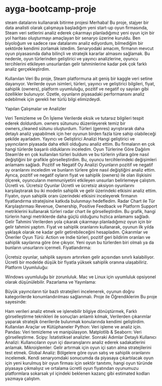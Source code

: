 # ayga-bootcamp-proje
steam datalarını kullanarak bitirme projesi
Merhaba! Bu proje, stajyer bir data analisti olarak çalışmaya başladığım yeni start-up oyun firmasında, Steam veri setlerini analiz ederek çıkarmayı planladığımız yeni oyun için bir yol haritası oluşturmayı amaçlayan bir senaryo üzerine kuruldu. Ben biyoloğum ve sadece raw datalarımı analiz ediyordum, bilmediğim bir sektörde kendimi zorlamak istedim. Senaryodaki amacım, firmanın mevcut oyun piyasasında daha bilinçli ve stratejik kararlar almasını sağlamak. Bu nedenle, oyun türlerinden geliştirici ve yayıncı analizlerine, oyuncu tercihlerini etkileyen unsurlardan gelir tahminlerine kadar pek çok farklı analiz gerçekleştirdim.

Kullanılan Veri Bu proje, Steam platformuna ait geniş bir kaggle veri setine dayanıyor. Verilerde oyun isimleri, türleri, yayıncı ve geliştirici bilgileri, fiyat, sahiplik (owners), platform uyumluluğu, pozitif ve negatif oy sayıları gibi özellikler bulunuyor. Özetle, oyunların piyasadaki performansını analiz edebilmek için gerekli her türlü bilgi elimizdeydi.

Yapılan Çalışmalar ve Analizler

Veri Temizleme ve Ön İşleme Verilerde eksik ve tutarsız bilgileri tespit ederek doldurdum. owners sütununu düzenleyerek temiz bir owners_cleaned sütunu oluşturdum. Türleri (genres) ayrıştırarak daha detaylı analiz yapabilmek için her oyunun birden fazla türe sahip olabileceği şekilde ayarladım.
Yayıncı ve Geliştirici Analizi Hangi geliştirici ve yayıncıların piyasada daha etkili olduğunu analiz ettim. Bu firmaların en çok hangi türlerde başarılı olduklarını inceledim.
Oyun Türlerine Göre Dağılım Steam’de en çok kullanılan türleri buldum ve bu türlerin yıllara göre nasıl değiştiğini bir grafikle görselleştirdim. Bu, oyuncu tercihlerindeki değişimleri anlamamı sağladı.
Pozitif ve Negatif Oy Analizi Oyunların pozitif ve negatif oy oranlarını inceledim ve bunların türlere göre nasıl değiştiğini analiz ettim. Ayrıca, pozitif ve negatif oyların fiyat ve sahiplik (owners) ile olan ilişkisini ölçerek, oyuncuların memnuniyetini etkileyen unsurları belirlemeye çalıştım.
Ücretli vs. Ücretsiz Oyunlar Ücretli ve ücretsiz aksiyon oyunlarını karşılaştırarak bu iki modelin sahiplik ve gelir üzerindeki etkisini analiz ettim. Fiyatın, oyun sahiplik oranı üzerindeki etkisini inceleyerek firmanın fiyatlandırma stratejisine katkıda bulunmayı hedefledim.
Radar Chart ile Tür Karşılaştırması Revenue, Ownership, Positive Feedback ve Platform Support metriklerini kullanarak türleri radar chart ile görselleştirdim. Bu grafik, hangi türlerin hangi metriklerde daha güçlü olduğunu hızlıca anlamamı sağladı.
Gelir Tahmini Verilerden yola çıkarak çıkarmayı planladığımız oyun için bir gelir tahmini yaptım. Fiyat ve sahiplik oranlarını kullanarak, oyunun ilk yılda yaklaşık olarak ne kadar gelir getirebileceğini hesapladım. Çıkarımlar ve Öneriler Oyun Türü:
Action ve Indie türleri, pozitif geri bildirim oranları ve sahiplik sayılarına göre öne çıkıyor. Yeni oyun bu türlerden biri olmalı ya da bunların unsurlarını içermeli. Fiyatlandırma:

Ücretsiz oyunlar, sahiplik sayısını artırırken gelir açısından sınırlı kalabiliyor. Ücretli bir modelde düşük bir fiyatla yüksek sahiplik oranına ulaşabiliriz. Platform Uyumluluğu:

Windows uyumluluğu bir zorunluluk. Mac ve Linux için uyumluluk opsiyonel olarak düşünülebilir. Pazarlama ve Yayınlama:

Büyük yayıncıların tür bazlı stratejileri incelenerek, oyunun doğru kategorilerde konumlandırılması sağlanmalı. Proje ile Öğrendiklerim Bu proje sayesinde:

Ham verileri analiz etmek ve işlenebilir bilgiye dönüştürmek, Farklı görselleştirme teknikleri ile sonuçları anlamlı kılmak, Verilerden çıkarımlar yaparak stratejik önerilerde bulunmak konularında kendimi geliştirdim. Kullanılan Araçlar ve Kütüphaneler Python: Veri işleme ve analiz için. Pandas: Veri temizleme ve manipülasyon. Matplotlib & Seaborn: Veri görselleştirme. Scipy: İstatistiksel analizler. Sonraki Adımlar Detaylı Kullanıcı Analizi: Kullanıcıların oyun içi davranışlarını analiz ederek sadakatlerini anlamak. Mikroişlemler: Gelir artırmak için oyun içi satın alma stratejilerini test etmek. Global Analiz: Bölgelere göre oyun satış ve sahiplik oranlarını incelemek. Kendi senaryomdaki sonucumda da piyasaya çıkartılacak oyun için yeni kurulmuş bir oyun firması için sektör tanıtımı, hangi oyun türünde piyasaya çıkmalıyız ve ortalama ücretli oyun fiyatından oyunumuzu platformlara sokarsak yıl içindeki beklenen kazanç gibi estimated kodları yazmaya çalıştım.
